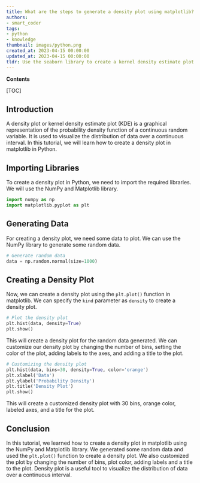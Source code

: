 ```yaml
---
title: What are the steps to generate a density plot using matplotlib?
authors:
- smart_coder
tags:
- python
- knowledge
thumbnail: images/python.png
created_at: 2023-04-15 00:00:00
updated_at: 2023-04-15 00:00:00
tldr: Use the seaborn library to create a kernel density estimate plot using the kdeplot() function.
---
```


**Contents**

[TOC]

## Introduction

A density plot or kernel density estimate plot (KDE) is a graphical representation of the probability density function of a continuous random variable. It is used to visualize the distribution of data over a continuous interval. In this tutorial, we will learn how to create a density plot in matplotlib in Python.


## Importing Libraries

To create a density plot in Python, we need to import the required libraries. We will use the NumPy and Matplotlib library.

```python
import numpy as np
import matplotlib.pyplot as plt
```

## Generating Data

For creating a density plot, we need some data to plot. We can use the NumPy library to generate some random data.

```python
# Generate random data
data = np.random.normal(size=1000)
```

## Creating a Density Plot

Now, we can create a density plot using the `plt.plot()` function in matplotlib. We can specify the `kind` parameter as `density` to create a density plot.

```python
# Plot the density plot
plt.hist(data, density=True)
plt.show()
```

This will create a density plot for the random data generated. We can customize our density plot by changing the number of bins, setting the color of the plot, adding labels to the axes, and adding a title to the plot.

```python
# Customizing the density plot
plt.hist(data, bins=30, density=True, color='orange')
plt.xlabel('Data')
plt.ylabel('Probability Density')
plt.title('Density Plot')
plt.show()
```

This will create a customized density plot with 30 bins, orange color, labeled axes, and a title for the plot. 

## Conclusion

In this tutorial, we learned how to create a density plot in matplotlib using the NumPy and Matplotlib library. We generated some random data and used the `plt.plot()` function to create a density plot. We also customized the plot by changing the number of bins, plot color, adding labels and a title to the plot. Density plot is a useful tool to visualize the distribution of data over a continuous interval.
